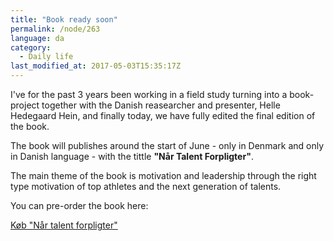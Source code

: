 ```yaml
---
title: "Book ready soon"
permalink: /node/263
language: da
category:
  - Daily life
last_modified_at: 2017-05-03T15:35:17Z
---
```


I've for the past 3 years been working in a field study turning into a book-project together with the Danish reasearcher and presenter, Helle Hedegaard Hein, and finally today, we have fully edited the final edition of the book.

The book will publishes around the start of June - only in Denmark and only in Danish language - with the tittle **"Når Talent Forpligter"**.

The main theme of the book is motivation and leadership through the right type motivation of top athletes and the next generation of talents.

You can pre-order the book here:

[Køb "Når talent forpligter"](https://www.partner-ads.com/dk/klikbanner.php?partnerid=28187&bannerid=43264&htmlurl=https://www.saxo.com/dk/naar-talent-forpligter_mads-davidsenhelle-hedegaard-heinrasmus-henning_haeftet_9788702192087)